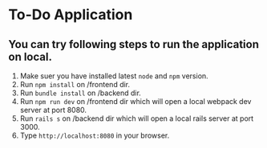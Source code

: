 # To-Do  Application

You can try following steps to run the application on local.
-------------------------------------------------------

1. Make suer you have installed latest `node` and `npm` version.
2. Run `npm install` on /frontend dir.
3. Run `bundle install` on /backend dir.
4. Run `npm run dev` on /frontend dir which will open a local webpack dev server at port 8080.
5. Run `rails s` on /backend dir which will open a local rails server at port 3000.
6. Type `http://localhost:8080` in your browser.
